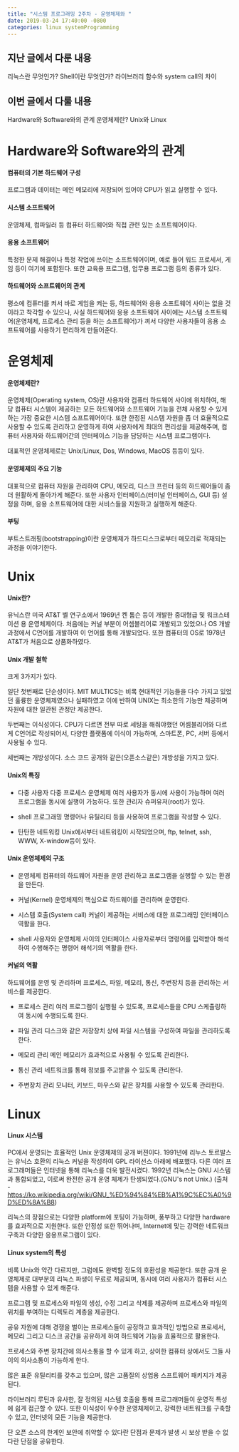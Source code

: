 ```yaml
---
title: "시스템 프로그래밍 2주차 - 운영체제와 "
date: 2019-03-24 17:40:00 -0800
categories: linux systemProgramming
---
```


## 지난 글에서 다룬 내용
리눅스란 무엇인가?
Shell이란 무엇인가?
라이브러리 함수와 system call의 차이

## 이번 글에서 다룰 내용
Hardware와 Software와의 관계
운영체제란?
Unix와 Linux

# Hardware와 Software와의 관계
#### 컴퓨터의 기본 하드웨어 구성
프로그램과 데이터는 메인 메모리에 저장되어 있어야 CPU가 읽고 실행할 수 있다.

#### 시스템 소프트웨어
운영체제, 컴파일러 등 컴퓨터 하드웨어와 직접 관련 있는 소프트웨어이다.

#### 응용 소프트웨어
특정한 문제 해결이나 특정 작업에 쓰이는 소프트웨어이며, 예로 들어 워드 프로세서, 게임 등이
여기에 포함된다. 또한 교육용 프로그램, 업무용 프로그램 등의 종류가 있다.

#### 하드웨어와 소프트웨어의 관계
평소에 컴퓨터를 켜서 바로 게임을 켜는 등, 하드웨어와 응용 소프트웨어 사이는 없을 것이라고 착각할 수 있으나,
사실 하드웨어와 응용 소프트웨어 사이에는 시스템 소프트웨어(운영체제, 프로세스 관리 등을 하는 소프트웨어)가
껴서 다양한 사용자들이 응용 소프트웨어를 사용하기 편리하게 만들어준다.

# 운영체제
#### 운영체제란?
운영체제(Operating system, OS)란 사용자와 컴퓨터 하드웨어 사이에 위치하여, 해당 컴퓨터 시스템이 제공하는
모든 하드웨어와 소프트웨어 기능을 전체 사용할 수 있게 하는 가장 중요한 시스템 소프트웨어이다.
또한 한정된 시스템 자원을 좀 더 효율적으로 사용할 수 있도록 관리하고 운영하게 하여 사용자에게 최대의 편리성을 제공해주며,
컴퓨터 사용자와 하드웨어간의 인터페이스 기능을 담당하는 시스템 프로그램이다.

대표적인 운영체제로는 Unix/Linux, Dos, Windows, MacOS 등등이 있다.

#### 운영체제의 주요 기능
대표적으로 컴퓨터 자원을 관리하여 CPU, 메모리, 디스크 프린터 등의 하드웨어들이 좀 더 원활하게 돌아가게 해준다.
또한 사용자 인터페이스(터미널 인터페이스, GUI 등) 설정을 하며, 응용 소프트웨어에 대한 서비스들을 지원하고 실행하게 해준다.

#### 부팅
부트스트래핑(bootstrapping)이란 운영체제가 하드디스크로부터 메모리로 적재되는 과정을 이야기한다.

# Unix
#### Unix란?
유닉스란 미국 AT&T 벨 연구소에서 1969년 켄 톰슨 등이 개발한 중대형급 및 워크스테이션 용 운영체제이다.
처음에는 커널 부분이 어셈블리어로 개발되고 있었으나 OS 개발 과정에서 C언어를 개발하여 이 언어를 통해 개발되었다.
또한 컴퓨터의 OS로 1978년 AT&T가 처음으로 상품화하였다.

#### Unix 개발 철학
크게 3가지가 있다. 

일단 첫번째로 단순성이다. MIT MULTICS는 비록 현대적인 기능들을 다수 가지고 있었던 훌륭한 운영체제였으나 실패하였고
이에 반하여 UNIX는 최소한의 기능만 제공하며 자원에 대한 일관된 관정만 제공한다.

두번째는 이식성이다. CPU가 다르면 전부 따로 세팅을 해줘야했던 어셈블리어와 다르게 C언어로 작성되어서,
다양한 플랫폼에 이식이 가능하며, 스마트폰, PC, 서버 등에서 사용될 수 있다.

세번째는 개방성이다. 소스 코드 공개와 같은(오픈소스같은) 개방성을 가지고 있다.

#### Unix의 특징

* 다중 사용자 다중 프로세스 운영체제
여러 사용자가 동시에 사용이 가능하며 여러 프로그램을 동시에 실행이 가능하다. 또한 관리자 슈퍼유저(root)가 있다.

* shell 프로그래밍
명령어나 유틸리티 등을 사용하여 프로그램을 작성할 수 있다.

* 탄탄한 네트워킹
Unix에서부터 네트워킹이 시작되었으며, ftp, telnet, ssh, WWW, X-window등이 있다.

#### Unix 운영체제의 구조

* 운영체제
컴퓨터의 하드웨어 자원을 운영 관리하고 프로그램을 실행할 수 있는 환경을 만든다.

* 커널(Kernel)
운영체제의 핵심으로 하드웨어를 관리하며 운영한다.

* 시스템 호출(System call)
커널이 제공하는 서비스에 대한 프로그래밍 인터페이스 역활을 한다.

* shell 
사용자와 운영체제 사이의 인터페이스
사용자로부터 명령어를 입력받아 해석하여 수행해주는 명령어 해석기의 역활을 한다.

#### 커널의 역활

하드웨어를 운영 및 관리하며 프로세스, 파일, 메모리, 통신, 주변장치 등을 관리하는 서비스를 제공한다.

* 프로세스 관리
여러 프로그램이 실행될 수 있도록, 프로세스들을 CPU 스케츌링하여 동시에 수행되도록 한다.

* 파일 관리
디스크와 같은 저장장치 상에 파일 시스템을 구성하여 파일을 관리하도록 한다.

* 메모리 관리
메인 메모리가 효과적으로 사용될 수 있도록 관리한다.

* 통신 관리
네트워크를 통해 정보를 주고받을 수 있도록 관리한다.

* 주변장치 관리
모니터, 키보드, 마우스와 같은 장치를 사용할 수 있도록 관리한다.

# Linux
#### Linux 시스템

PC에서 운영되는 효율적인 Unix 운영체제의 공개 버젼이다.
1991년에 리누스 토르발스는 유닉스 호환의 리눅스 커널을 작성하여 GPL 라이선스 아래에 배포했다. 
다른 여러 프로그래머들은 인터넷을 통해 리눅스를 더욱 발전시켰다. 1992년 리눅스는 GNU 시스템과 통합되었고, 
이로써 완전한 공개 운영 체제가 탄생되었다.(GNU's not Unix.)
(출처 - https://ko.wikipedia.org/wiki/GNU_%ED%94%84%EB%A1%9C%EC%A0%9D%ED%8A%B8)

리눅스의 장점으로는 다양한 platform에 포팅이 가능하며, 풍부하고 다양한 hardware를 효과적으로 지원한다.
또한 안정성 또한 뛰어나며, Internet에 맞는 강력한 네트워크 구축과 다양한 응용프로그램이 있다.

#### Linux system의 특성

비록 Unix와 약간 다르지만, 그럼에도 완벽할 정도의 호환성을 제공한다.
또한 공개 운영체제로 대부분의 리눅스 파생이 무료로 제공되며, 동시에 여러 사용자가 컴퓨터 시스템을 사용할 수 있게 해준다.

프로그램 및 프로세스와 파일의 생성, 수정 그리고 삭제를 제공하며 프로세스와 파일의 위치를 부여하는
디렉토리 계층을 제공한다.

공유 자원에 대해 경쟁을 벌이는 프로세스들이 공정하고 효과적인 방법으로 프로세서, 메모리 
그리고 디스크 공간을 공유하게 하여 하드웨어 기능을 효율적으로 활용한다.

프로세스와 주변 장치간에 의사소통을 할 수 있게 하고, 상이한 컴퓨터 상에서도 그들 사이의
의사소통이 가능하게 한다.

많은 표준 유틸리티를 갖추고 있으며, 많은 고품질의 상업용 스프트웨어 패키지가 제공된다.

라이브러리 루틴과 유사한, 잘 정의된 시스템 호출을 통해 프로그래머들이 운영적 특성에 쉽게 접근할 수 있다.
또한 이식성이 우수한 운영체제이고, 강력한 네트워크를 구축할 수 있고, 인터넷의 모든 기능을 제공한다.

단 오픈 소스의 한계인 보안에 취약할 수 있다란 단점과 문제가 발생 시 보상 받을 수 없다란 단점을 공유한다.
